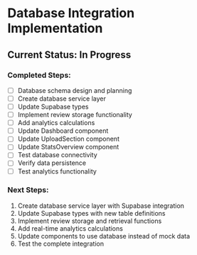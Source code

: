 # Database Integration Implementation

## Current Status: In Progress

### Completed Steps:
- [ ] Database schema design and planning
- [ ] Create database service layer
- [ ] Update Supabase types
- [ ] Implement review storage functionality
- [ ] Add analytics calculations
- [ ] Update Dashboard component
- [ ] Update UploadSection component
- [ ] Update StatsOverview component
- [ ] Test database connectivity
- [ ] Verify data persistence
- [ ] Test analytics functionality

### Next Steps:
1. Create database service layer with Supabase integration
2. Update Supabase types with new table definitions
3. Implement review storage and retrieval functions
4. Add real-time analytics calculations
5. Update components to use database instead of mock data
6. Test the complete integration

